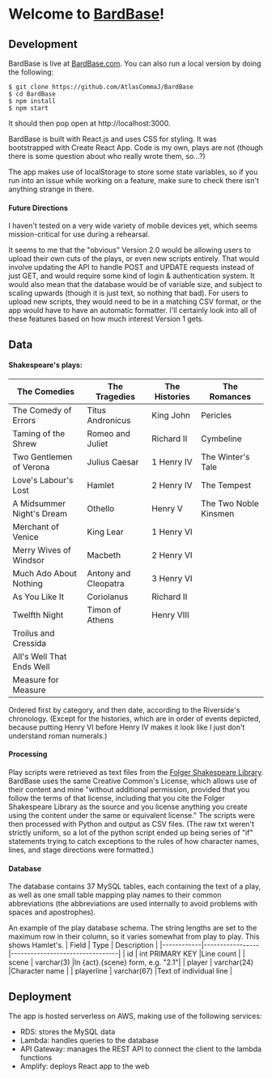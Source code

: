 # Welcome to [BardBase](bardbase.com)!

## Development
BardBase is live at [BardBase.com](bardbase.com). You can also run a local version by doing the following: 
```
$ git clone https://github.com/AtlasCommaJ/BardBase
$ cd BardBase
$ npm install
$ npm start
```
It should then pop open at http://localhost:3000.

BardBase is built with React.js and uses CSS for styling. It was bootstrapped with Create React App.
Code is my own, plays are not (though there is some question about who really wrote them, so...?)

The app makes use of localStorage to store some state variables, so if you run into an issue while working on a feature, make sure to check there isn't anything strange in there. 

#### Future Directions
I haven't tested on a very wide variety of mobile devices yet, which seems mission-critical for use during a rehearsal.  

It seems to me that the "obvious" Version 2.0 would be allowing users to upload their own cuts of the plays, or even new scripts entirely. That would involve updating the API to handle POST and UPDATE requests instead of just GET, and would require some kind of login & authentication system. It would also mean that the database would be of variable size, and subject to scaling upwards (though it is just text, so nothing that bad). For users to upload new scripts, they would need to be in a matching CSV format, or the app would have to have an automatic formatter. 
I'll certainly look into all of these features based on how much interest Version 1 gets.  

## Data
#### Shakespeare's plays:
|The Comedies             |The Tragedies       |The Histories |The Romances         |
|-------------------------|--------------------|--------------|---------------------|
|The Comedy of Errors     |Titus Andronicus    |King John     |Pericles             |
|Taming of the Shrew      |Romeo and Juliet    |Richard II    |Cymbeline            |
|Two Gentlemen of Verona  |Julius Caesar       |1 Henry IV    |The Winter's Tale    |
|Love's Labour's Lost     |Hamlet              |2 Henry IV    |The Tempest          |
|A Midsummer Night's Dream|Othello             |Henry V       |The Two Noble Kinsmen|
|Merchant of Venice       |King Lear           |1 Henry VI    |
|Merry Wives of Windsor   |Macbeth             |2 Henry VI    |
|Much Ado About Nothing   |Antony and Cleopatra|3 Henry VI    |
|As You Like It           |Coriolanus          |Richard II    |
|Twelfth Night            |Timon of Athens     |Henry VIII    |
|Troilus and Cressida     |                    |              |
|All's Well That Ends Well|                    |              |
|Measure for Measure      |                    |              |

Ordered first by category, and then date, according to the Riverside's chronology. (Except for the histories, which are in order of events depicted, because putting 
Henry VI before Henry IV makes it look like I just don't understand roman numerals.)

#### Processing
Play scripts were retrieved as text files from the [Folger Shakespeare Library](https://shakespeare.folger.edu/). BardBase uses the same Creative Common's License, which allows use of their content and mine "without additional permission, provided that you follow the terms of that license, including that you cite the Folger Shakespeare Library as the source and you license anything you create using the content under the same or equivalent license." 
The scripts were then processed with Python and output as CSV files. (The raw txt weren't strictly uniform, so a lot of the python script ended up being series of "if" statements trying to catch exceptions to the rules of how character names, lines, and stage directions were formatted.)

#### Database
The database contains 37 MySQL tables, each containing the text of a play, as well as one small table mapping play names to their common abbreviations (the abbreviations are used internally to avoid problems with spaces and apostrophes).

An example of the play database schema. The string lengths are set to the maximum row in their column, so it varies somewhat from play to play. This shows Hamlet's.
| Field      | Type            | Description                     |
|------------|-----------------|---------------------------------|
| id         | int PRIMARY KEY |Line count                       |
| scene      | varchar(3)      |In {act}.{scene} form, e.g. "2.1"|
| player     | varchar(24)     |Character name                   |
| playerline | varchar(67)     |Text of individual line          |

## Deployment
The app is hosted serverless on AWS, making use of the following services:
- RDS: stores the MySQL data
- Lambda: handles queries to the database
- API Gateway: manages the REST API to connect the client to the lambda functions
- Amplify: deploys React app to the web

